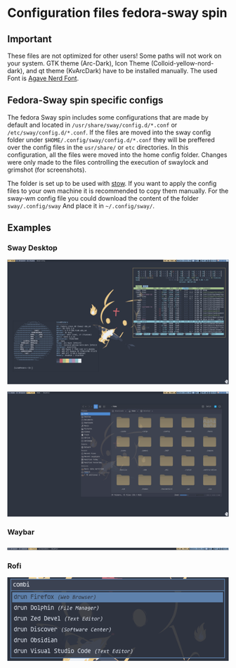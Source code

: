 # Configuration files fedora-sway spin

## **Important**
These files are not optimized for other users! Some paths will not work on your system. GTK theme (Arc-Dark), Icon Theme (Colloid-yellow-nord-dark), and qt theme (KvArcDark) have to be installed manually. The used Font is [Agave Nerd Font](https://www.nerdfonts.com/font-downloads).

## Fedora-Sway spin specific configs

The fedora Sway spin includes some configurations that are made by default and located in `/usr/share/sway/config.d/*.conf` or `/etc/sway/config.d/*.conf`. If the files are moved into the sway config folder under `$HOME/.config/sway/config.d/*.conf` they will be preffered over the config files in the `usr/share/` or `etc` directories. In this configuration, all the files were moved into the home config folder. Changes were only made to the files controlling the execution of swaylock and grimshot (for screenshots).    




The folder is set up to be used with [stow](https://github.com/aspiers/stow). If you want to apply the config files to your own machine it is recommended to copy them manually.
For the sway-wm config file you could download the content of the folder `sway/.config/sway` And place it in `~/.config/sway/`. 

## Examples

### Sway Desktop
![Desktop_screenshot](screenshots/screenshot_2024-07-29T12%3A11%3A45.png)


![Desktop screenshot 2](screenshots/screenshot_2024-07-29T12%3A12%3A57.png)


### Waybar
![Waybar](screenshots/screenshot_2024-07-29T13:40:28.png)

### Rofi 
![Rofi](screenshots/screenshot_2024-07-29T13:40:53.png)

